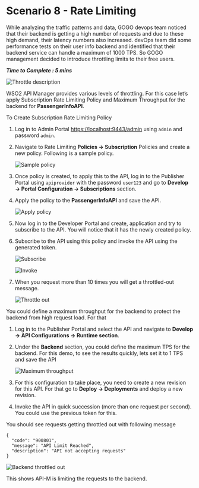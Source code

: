 # Scenario 8 - Rate Limiting

While analyzing the traffic patterns and data, GOGO devops team noticed that their backend is getting a high number of requests and due to these high demand, their latency numbers also increased. devOps team did some performance tests on their user info backend and identified that their backend service can handle a maximum of 1000 TPS. So GOGO management decided to introduce throttling limits to their free users.

**_Time to Complete : 5 mins_**

![Throttle description]({{base_path}}/assets/img/tutorials/scenarios/throttle-desc.png)

WSO2 API Manager provides various levels of throttling. For this case let’s apply Subscription Rate Limiting Policy and Maximum Throughput for the backend for **PassengerInfoAPI**.

To Create Subscription Rate Limiting Policy

1. Log in to Admin Portal [https://localhost:9443/admin](https://localhost:9443/admin) using `admin` and password `admin`.
2. Navigate to Rate Limiting **Policies → Subscription** Policies and create a new policy. Following is a sample policy.

    ![Sample policy]({{base_path}}/assets/img/tutorials/scenarios/sample-policy.png)

3. Once policy is created, to apply this to the API, log in to the Publisher Portal using `apiprovider` with the password `user123` and go to **Develop → Portal Configuration → Subscriptions** section.
4. Apply the policy to the **PassengerInfoAPI** and save the API.

    ![Apply policy]({{base_path}}/assets/img/tutorials/scenarios/apply-policy.png)

5. Now log in to the Developer Portal and create, application and try to subscribe to the API. You will notice that it has the newly created policy. 
6. Subscribe to the API using this policy and invoke the API using the generated token. 

    ![Subscribe]({{base_path}}/assets/img/tutorials/scenarios/subscribe-policy-api.png)

    ![Invoke]({{base_path}}/assets/img/tutorials/scenarios/invoke-policy-api.png)

7. When you request more than 10 times you will get a throttled-out message.

    ![Throttle out]({{base_path}}/assets/img/tutorials/scenarios/throttleout-api.png)



You could define a maximum throughput for the backend to protect the backend from high request load. For that

1. Log in to the Publisher Portal and select the API and navigate to **Develop → API Configurations → Runtime section**.
2. Under the **Backend** section, you could define the maximum TPS for the backend. For this demo, to see the results quickly, lets set it to 1 TPS and save the API

    ![Maximum throughput]({{base_path}}/assets/img/tutorials/scenarios/max-throughput.png)

3. For this configuration to take place, you need to create a new revision for this API. For that go to **Deploy → Deployments** and deploy a new revision.
4. Invoke the API in quick succession (more than one request per second). You could use the previous token for this.
   
You should see requests getting throttled out with following message

```
{
  "code": "900801",
  "message": "API Limit Reached",
  "description": "API not accepting requests"
}
```

![Backend throttled out]({{base_path}}/assets/img/tutorials/scenarios/throttleout-backend.png)


This shows API-M is limiting the requests to the backend.
